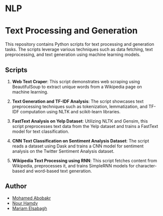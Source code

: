 # NLP

# Text Processing and Generation

This repository contains Python scripts for text processing and generation tasks. The scripts leverage various techniques such as data fetching, text preprocessing, and text generation using machine learning models.

## Scripts

1. **Web Text Craper**: This script demonstrates web scraping using BeautifulSoup to extract unique words from a Wikipedia page on machine learning.

2. **Text Generation and TF-IDF Analysis**: The script showcases text preprocessing techniques such as tokenization, lemmatization, and TF-IDF computation using NLTK and scikit-learn libraries.

3. **FastText Analysis on Yelp Dataset**: Utilizing NLTK and Gensim, this script preprocesses text data from the Yelp dataset and trains a FastText model for text classification.

4. **CNN Text Classification on Sentiment Analysis Dataset**: The script reads a dataset using Dask and trains a CNN model for sentiment analysis on the Twitter Sentiment Analysis dataset.

5. **Wikipedia Text Processing using RNN**: This script fetches content from Wikipedia, preprocesses it, and trains SimpleRNN models for character-based and word-based text generation.

## Author

- [Mohamed Abobakr](https://github.com/bakar10)
- [Nour Hamdy](https://github.com/NourHamdyy)
- [Mariam Elsabagh](https://github.com/MariamElsbagh)

